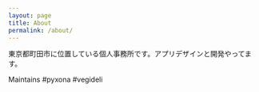 ```yaml
---
layout: page
title: About
permalink: /about/
---
```


東京都町田市に位置している個人事務所です。アプリデザインと開発やってます。


Maintains #pyxona #vegideli

